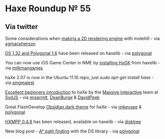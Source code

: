 [_template]: roundup.html
# Haxe Roundup № 55

## Via twitter
Some considerations when [making a 2D rendering engine][link 1] with molehill - via [sgmacpherson][link 2]

[DS 1.32 and Polygonal 1.6][link 3] have been released on haxelib - via [polygonal][link 4]

You can now use iOS Game Center in NME by [installing HxGK][link 5] from haxelib - via [milkmangames][link 6]

haXe 2.07 is now in the Ubuntu 11.10 repo, just *sudo apt-get install haxe* - via [singmajest][link 7]

[Excellent beginners introduction][link 8] to haXe by the [Massive Interactive][link 9] team at [SydJS][link 10] - via [misprintt][link 11], [DeanBurge][link 12] &amp; [DavidPeek][link 13]

Great FlashDevelop [Obsidian dark theme][link 14] for haXe - via [mikeysee][link 15] &amp; [polygonal][link 16]

[HXMPP 0.4.8][link 17] has been released, available on haxelib - via [disktree][link 18]

New blog post - [A* path finding][link 19] with the DS library - via [polygonal][link 20]

[link 1]: http://sammacpherson.wordpress.com/2011/07/15/to-batch-or-not-to-batch/ "To Batch or not to Batch"
[link 2]: http://www.twitter.com/#!/sgmacpherson "@sgmacpherson"
[link 3]: http://code.google.com/p/polygonal/wiki/DataStructures "Polygonal and DS changelog"
[link 4]: https://www.twitter.com/#!/polygonal "@polygonal"
[link 5]: http://code.google.com/p/hxgk/ "HxGK - iOS Game Center"
[link 6]: https://www.twitter.com/#!/milkmangames "@milkmangames"
[link 7]: https://www.twitter.com/#!/singmajesty "@singmajesty"
[link 8]: http://ui.massive.com.au/talks/ "Introduction to haXe - SydJS 2011"
[link 9]: http://www.massiveinteractive.com/ "Massive Interactive"
[link 10]: http://sydjs.com/ "SydJS"
[link 11]: https://www.twitter.com/#!/misprintt "@misprintt"
[link 12]: https://www.twitter.com/#!/DeanBurge "@DeanBurge"
[link 13]: https://www.twitter.com/#!/DavidPeek "@DavidPeek"
[link 14]: http://mikecann.co.uk/personal-project/flashdevelop-obsidian-dark-theme-for-haxe/ "FlashDevelop Obsidian dark theme for haXe"
[link 15]: https://www.twitter.com/#!/mikeysee "@mikeysee"
[link 16]: https://www.twitter.com/#!/polygonal "@polygonal"
[link 17]: http://lib.haxe.org/p/hxmpp "HXMPP 0.4.8 released!"
[link 18]: https://www.twitter.com/#!/disktree "@disktree"
[link 19]: http://lab.polygonal.de/2011/07/22/a-pathfinding-with-ds/ "A* path finding with the DS library"
[link 20]: https://www.twitter.com/#!/polygonal "@polygonal"

